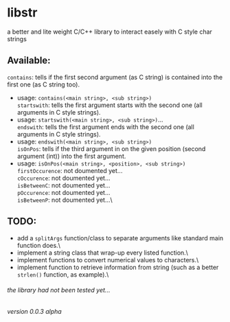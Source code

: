 # libstr
a better and lite weight C/C++ library to interact easely with C style char strings

## Available:
`contains`: tells if the first second argument (as C string) is contained into the first one (as C string too).
- usage: `contains(<main string>, <sub string>)`\
`startswith`: tells the first argument starts with the second one (all arguments in C style strings).
- usage: `startswith(<main string>, <sub string>)`...\
`endswith`: tells the first argument ends with the second one (all arguments in C style strings).
- usage: `endswith(<main string>, <sub string>)`\
`isOnPos`: tells if the third argument in on the given position (second argument (int)) into the first argument.
- usage: `isOnPos(<main string>, <position>, <sub string>)`\
`firstOccurence`: not doumented yet...\
`cOccurence`: not doumented yet...\
`isBetweenC`: not doumented yet...\
`pOccurence`: not doumented yet...\
`isBetweenP`: not doumented yet...\

## TODO:
- add a `splitArgs` function/class to separate arguments like standard main function does.\
- implement a string class that wrap-up every listed function.\
- implement functions to convert numerical values to characters.\
- implement function to retrieve information from string (such as a better `strlen()` function, as example).\

###### the library had not been tested yet...
###### version 0.0.3 alpha
